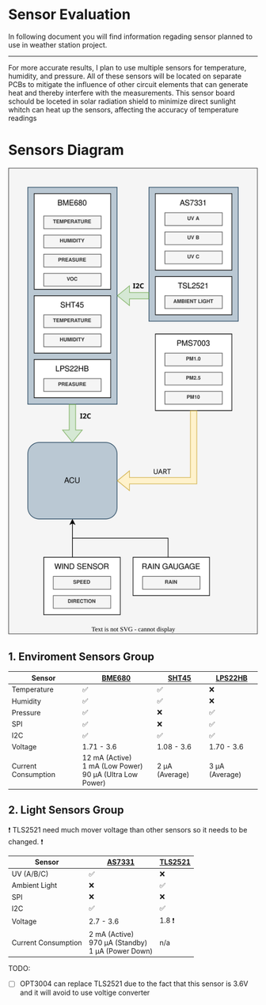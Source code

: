 
# Sensor Evaluation 

In following document you will find information regading sensor planned to use in weather station project.
___


For more accurate results, I plan to use multiple sensors for temperature, humidity, and pressure. All of these sensors will be located on separate PCBs to mitigate the influence of other circuit elements that can generate heat and thereby interfere with the measurements. This sensor board schould be loceted in solar radiation shield to minimize direct sunlight whitch can heat up the sensors, affecting the accuracy of temperature readings


# Sensors Diagram
![SensorDiagram]

## 1. Enviroment Sensors Group

|Sensor               |[BME680](Datasheets/BME680.pdf)                              |[SHT45](Datasheets/SHT4x.pdf)  |[LPS22HB](Datasheets/LPS22HB.pdf)|
|---------------------|-------------------------------------------------------------|-------------------------------|---------------------------------|
|Temperature          |:white_check_mark:                                           |:white_check_mark:             |:x:                              |
|Humidity             |:white_check_mark:                                           |:white_check_mark:             |:x:                              |
|Pressure             |:white_check_mark:                                           |:x:                            |:white_check_mark:               |
|SPI                  |:white_check_mark:                                           |:x:                            |:white_check_mark:               |
|I2C                  |:white_check_mark:                                           |:white_check_mark:             |:white_check_mark:               |
|Voltage              |1.71 - 3.6                                                   |1.08 - 3.6                     |1.70 - 3.6                       |
|Current Consumption  |12 mA (Active)<br>1 mA (Low Power)<br>90 μA (Ultra Low Power)|2 μA (Average)                 |3 μA (Average)                   |

## 2. Light Sensors Group

:heavy_exclamation_mark: TLS2521 need much mover voltage than other sensors so it needs to be changed. :heavy_exclamation_mark:

|Sensor               |[AS7331](Datasheets/AS7331.pdf)                          |[TLS2521](Datasheets/TLS2521.pdf)                        |
|---------------------|---------------------------------------------------------|---------------------------------------------------------|
|UV (A/B/C)           |:white_check_mark:                                       |:x:                                                      |
|Ambient Light        |:x:                                                      |:white_check_mark:                                       |
|SPI                  |:x:                                                      |:x:                                                      |
|I2C                  |:white_check_mark:                                       |:white_check_mark:                                       |
|Voltage              |2.7 - 3.6                                                |1.8 :heavy_exclamation_mark:
|Current Consumption  |2 mA (Active)<br>970 μA (Standby)<br>1 μA (Power Down)   |n/a

TODO:
- [ ] OPT3004 can replace TLS2521 due to the fact that this sensor is 3.6V and it will avoid to use voltige converter 

<!-- ## 3. Wind Sensors Group -->
<!-- ## 4. Rain Sensor Group -->

<!-- Images and diagrams -->
[SensorDiagram]: img/Sensors-diagram.svg

